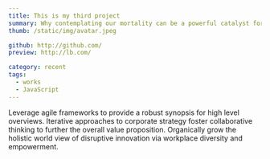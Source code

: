 ```yaml
---
title: This is my third project
summary: Why contemplating our mortality can be a powerful catalyst for change
thumb: /static/img/avatar.jpeg

github: http://github.com/
preview: http://lb.com/

category: recent
tags:
  - works
  - JavaScript
---
```

Leverage agile frameworks to provide a robust synopsis for high level overviews. Iterative approaches to corporate strategy foster collaborative thinking to further the overall value proposition. Organically grow the holistic world view of disruptive innovation via workplace diversity and empowerment.

